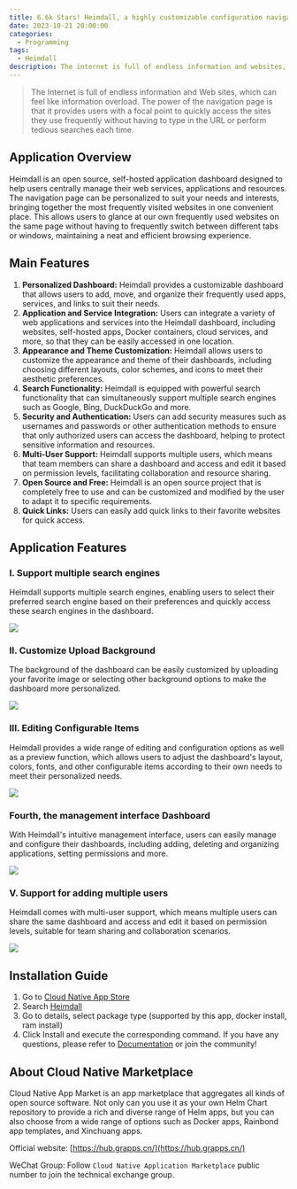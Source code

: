 ```yaml
---
title: 6.6k Stars! Heimdall, a highly customizable configuration navigation aggregation page.
date: 2023-10-21 20:00:00
categories:
  - Programming
tags:
  - Heimdall
description: The internet is full of endless information and websites, which can make people feel overwhelmed with information. The power of a navigation page is that it provides users with a focal point, allowing them to quickly access the websites they frequently use without having to enter the URL or perform tedious searches every time.
---
```


> The Internet is full of endless information and Web sites, which can feel like information overload. The power of the navigation page is that it provides users with a focal point to quickly access the sites they use frequently without having to type in the URL or perform tedious searches each time.

## Application Overview

Heimdall is an open source, self-hosted application dashboard designed to help users centrally manage their web services, applications and resources. The navigation page can be personalized to suit your needs and interests, bringing together the most frequently visited websites in one convenient place. This allows users to glance at our own frequently used websites on the same page without having to frequently switch between different tabs or windows, maintaining a neat and efficient browsing experience.

## Main Features

1. **Personalized Dashboard:** Heimdall provides a customizable dashboard that allows users to add, move, and organize their frequently used apps, services, and links to suit their needs.
2. **Application and Service Integration:** Users can integrate a variety of web applications and services into the Heimdall dashboard, including websites, self-hosted apps, Docker containers, cloud services, and more, so that they can be easily accessed in one location.
3. **Appearance and Theme Customization:** Heimdall allows users to customize the appearance and theme of their dashboards, including choosing different layouts, color schemes, and icons to meet their aesthetic preferences.
4. **Search Functionality:** Heimdall is equipped with powerful search functionality that can simultaneously support multiple search engines such as Google, Bing, DuckDuckGo and more.
5. **Security and Authentication:** Users can add security measures such as usernames and passwords or other authentication methods to ensure that only authorized users can access the dashboard, helping to protect sensitive information and resources.
6. **Multi-User Support:** Heimdall supports multiple users, which means that team members can share a dashboard and access and edit it based on permission levels, facilitating collaboration and resource sharing.
7. **Open Source and Free:** Heimdall is an open source project that is completely free to use and can be customized and modified by the user to adapt it to specific requirements.
8. **Quick Links:** Users can easily add quick links to their favorite websites for quick access.

## Application Features

### I. Support multiple search engines

Heimdall supports multiple search engines, enabling users to select their preferred search engine based on their preferences and quickly access these search engines in the dashboard.

![](https://grstatic.oss-cn-shanghai.aliyuncs.com/marketplace/Heimdall/%E6%90%9C%E7%B4%A2.png)

### II. Customize Upload Background

The background of the dashboard can be easily customized by uploading your favorite image or selecting other background options to make the dashboard more personalized.

![](https://grstatic.oss-cn-shanghai.aliyuncs.com/marketplace/Heimdall/%E8%83%8C%E6%99%AF.png)

### III. Editing Configurable Items

Heimdall provides a wide range of editing and configuration options as well as a preview function, which allows users to adjust the dashboard's layout, colors, fonts, and other configurable items according to their own needs to meet their personalized needs.

![](https://grstatic.oss-cn-shanghai.aliyuncs.com/marketplace/Heimdall/%E7%BC%96%E8%BE%91.png)

### Fourth, the management interface Dashboard

With Heimdall's intuitive management interface, users can easily manage and configure their dashboards, including adding, deleting and organizing applications, setting permissions and more.

![](https://grstatic.oss-cn-shanghai.aliyuncs.com/marketplace/Heimdall/%E7%95%8C%E9%9D%A2.png)

### V. Support for adding multiple users

Heimdall comes with multi-user support, which means multiple users can share the same dashboard and access and edit it based on permission levels, suitable for team sharing and collaboration scenarios.

![](https://grstatic.oss-cn-shanghai.aliyuncs.com/marketplace/Heimdall/%E5%A4%9A%E7%94%A8%E6%88%B7.png)

## Installation Guide

1. Go to [Cloud Native App Store](https%3A%2F%2Fhub.grapps.cn%2F)
2. Search [Heimdall](https://hub.grapps.cn/marketplace/apps/1324)
3. Go to details, select package type (supported by this app, docker install, ram install)
4. Click Install and execute the corresponding command. If you have any questions, please refer to [Documentation](https://hub.grapps.cn/docs/) or join the community!

## About Cloud Native Marketplace

Cloud Native App Market is an app marketplace that aggregates all kinds of open source software. Not only can you use it as your own Helm Chart repository to provide a rich and diverse range of Helm apps, but you can also choose from a wide range of options such as Docker apps, Rainbond app templates, and Xinchuang apps.

Official website: [https://hub.grapps.cn/](https://hub.grapps.cn/)

WeChat Group: Follow `Cloud Native Application Marketplace` public number to join the technical exchange group.
